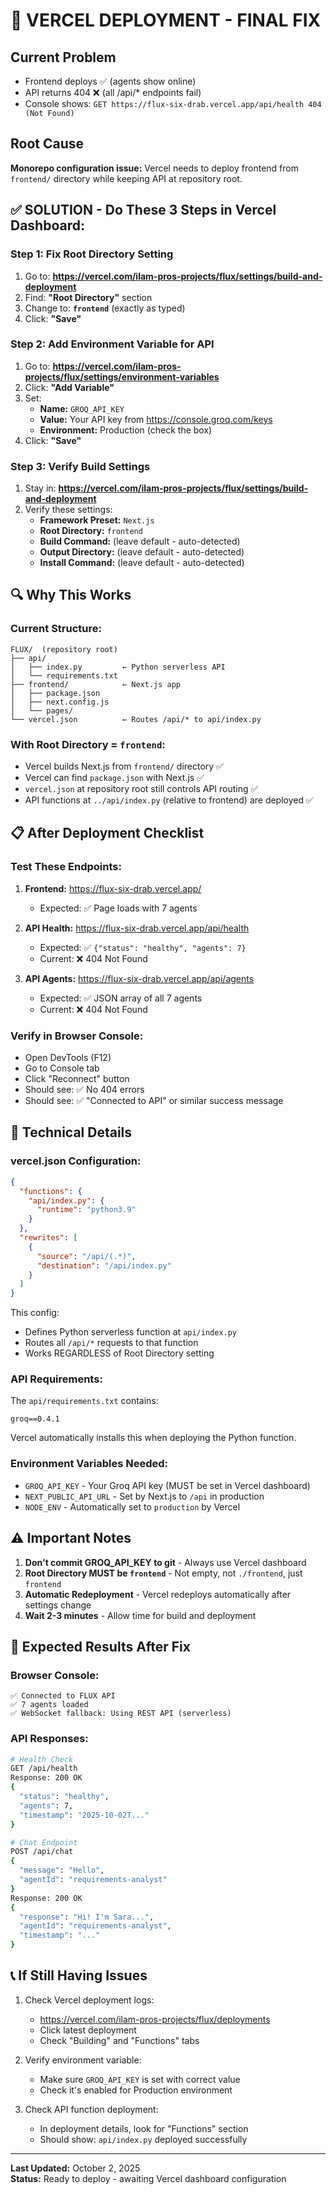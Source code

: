 # 🚨 VERCEL DEPLOYMENT - FINAL FIX

## Current Problem
- Frontend deploys ✅ (agents show online)
- API returns 404 ❌ (all /api/* endpoints fail)
- Console shows: `GET https://flux-six-drab.vercel.app/api/health 404 (Not Found)`

## Root Cause
**Monorepo configuration issue:** Vercel needs to deploy frontend from `frontend/` directory while keeping API at repository root.

## ✅ SOLUTION - Do These 3 Steps in Vercel Dashboard:

### Step 1: Fix Root Directory Setting
1. Go to: **https://vercel.com/ilam-pros-projects/flux/settings/build-and-deployment**
2. Find: **"Root Directory"** section
3. Change to: **`frontend`** (exactly as typed)
4. Click: **"Save"**

### Step 2: Add Environment Variable for API
1. Go to: **https://vercel.com/ilam-pros-projects/flux/settings/environment-variables**
2. Click: **"Add Variable"**
3. Set:
   - **Name:** `GROQ_API_KEY`
   - **Value:** Your API key from https://console.groq.com/keys
   - **Environment:** Production (check the box)
4. Click: **"Save"**

### Step 3: Verify Build Settings
1. Stay in: **https://vercel.com/ilam-pros-projects/flux/settings/build-and-deployment**
2. Verify these settings:
   - **Framework Preset:** `Next.js`
   - **Root Directory:** `frontend`
   - **Build Command:** (leave default - auto-detected)
   - **Output Directory:** (leave default - auto-detected)
   - **Install Command:** (leave default - auto-detected)

## 🔍 Why This Works

### Current Structure:
```
FLUX/  (repository root)
├── api/
│   ├── index.py         ← Python serverless API
│   └── requirements.txt
├── frontend/            ← Next.js app
│   ├── package.json
│   ├── next.config.js
│   └── pages/
└── vercel.json          ← Routes /api/* to api/index.py
```

### With Root Directory = `frontend`:
- Vercel builds Next.js from `frontend/` directory ✅
- Vercel can find `package.json` with Next.js ✅
- `vercel.json` at repository root still controls API routing ✅
- API functions at `../api/index.py` (relative to frontend) are deployed ✅

## 📋 After Deployment Checklist

### Test These Endpoints:
1. **Frontend:** https://flux-six-drab.vercel.app/
   - Expected: ✅ Page loads with 7 agents
   
2. **API Health:** https://flux-six-drab.vercel.app/api/health
   - Expected: ✅ `{"status": "healthy", "agents": 7}`
   - Current: ❌ 404 Not Found

3. **API Agents:** https://flux-six-drab.vercel.app/api/agents
   - Expected: ✅ JSON array of all 7 agents
   - Current: ❌ 404 Not Found

### Verify in Browser Console:
- Open DevTools (F12)
- Go to Console tab
- Click "Reconnect" button
- Should see: ✅ No 404 errors
- Should see: ✅ "Connected to API" or similar success message

## 🔧 Technical Details

### vercel.json Configuration:
```json
{
  "functions": {
    "api/index.py": {
      "runtime": "python3.9"
    }
  },
  "rewrites": [
    {
      "source": "/api/(.*)",
      "destination": "/api/index.py"
    }
  ]
}
```

This config:
- Defines Python serverless function at `api/index.py`
- Routes all `/api/*` requests to that function
- Works REGARDLESS of Root Directory setting

### API Requirements:
The `api/requirements.txt` contains:
```
groq==0.4.1
```

Vercel automatically installs this when deploying the Python function.

### Environment Variables Needed:
- `GROQ_API_KEY` - Your Groq API key (MUST be set in Vercel dashboard)
- `NEXT_PUBLIC_API_URL` - Set by Next.js to `/api` in production
- `NODE_ENV` - Automatically set to `production` by Vercel

## ⚠️ Important Notes

1. **Don't commit GROQ_API_KEY to git** - Always use Vercel dashboard
2. **Root Directory MUST be `frontend`** - Not empty, not `./frontend`, just `frontend`
3. **Automatic Redeployment** - Vercel redeploys automatically after settings change
4. **Wait 2-3 minutes** - Allow time for build and deployment

## 🎯 Expected Results After Fix

### Browser Console:
```
✅ Connected to FLUX API
✅ 7 agents loaded
✅ WebSocket fallback: Using REST API (serverless)
```

### API Responses:
```bash
# Health Check
GET /api/health
Response: 200 OK
{
  "status": "healthy",
  "agents": 7,
  "timestamp": "2025-10-02T..."
}

# Chat Endpoint
POST /api/chat
{
  "message": "Hello",
  "agentId": "requirements-analyst"
}
Response: 200 OK
{
  "response": "Hi! I'm Sara...",
  "agentId": "requirements-analyst",
  "timestamp": "..."
}
```

## 📞 If Still Having Issues

1. Check Vercel deployment logs:
   - https://vercel.com/ilam-pros-projects/flux/deployments
   - Click latest deployment
   - Check "Building" and "Functions" tabs

2. Verify environment variable:
   - Make sure `GROQ_API_KEY` is set with correct value
   - Check it's enabled for Production environment

3. Check API function deployment:
   - In deployment details, look for "Functions" section
   - Should show: `api/index.py` deployed successfully

---

**Last Updated:** October 2, 2025  
**Status:** Ready to deploy - awaiting Vercel dashboard configuration
